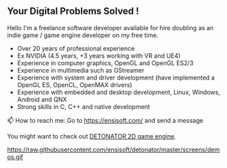 ## Your Digital Problems Solved !

Hello I'm a freelance software developer available for hire doubling as an indie game / game engine developer on my free time.

* Over 20 years of professional experience
* Ex NVIDIA (4.5 years, +3 years working with VR and UE4)
* Experience in computer graphics, OpenGL and OpenGL ES2/3
* Experience in multimedia such as GStreamer
* Experience with system and driver development (have implemented a OpenGL ES, OpenCL, OpenMAX drivers)
* Experience with embedded and desktop development, Linux, Windows, Android and QNX
* Strong skills in C, C++ and native development
  
📫 How to reach me:
Go to https://ensisoft.com/ and send a message

You might want to check out [DETONATOR 2D game engine](https://github.com/ensisoft/detonator).

https://raw.githubusercontent.com/ensisoft/detonator/master/screens/demos.gif

<!--
**ensisoft/ensisoft** is a ✨ _special_ ✨ repository because its `README.md` (this file) appears on your GitHub profile.

Here are some ideas to get you started:

- 🔭 I’m currently working on ...
- 🌱 I’m currently learning ...
- 👯 I’m looking to collaborate on ...
- 🤔 I’m looking for help with ...
- 💬 Ask me about ...
- 📫 How to reach me: ...
- 😄 Pronouns: ...
- ⚡ Fun fact: ...
-->
